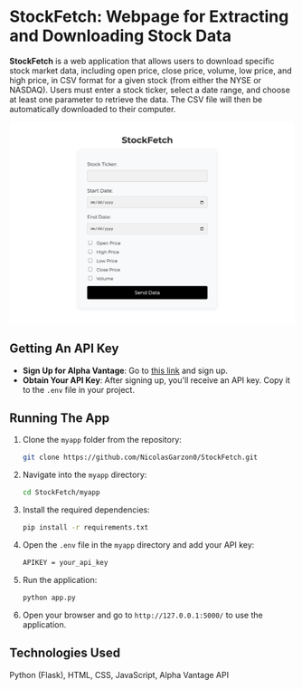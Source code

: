 
# StockFetch: Webpage for Extracting and Downloading Stock Data

**StockFetch** is a web application that allows users to download specific stock market data, including open price, close price, volume, low price, and high price, in CSV format for a given stock (from either the NYSE or NASDAQ). Users must enter a stock ticker, select a date range, and choose at least one parameter to retrieve the data. The CSV file will then be automatically downloaded to their computer.




![StockFetch](Images/Image%201.png)


## Getting An API Key

- **Sign Up for Alpha Vantage**: Go to [this link](https://www.alphavantage.co/support/#api-key) and sign up.
- **Obtain Your API Key**: After signing up, you'll receive an API key. Copy it to the `.env` file in your project.

## Running The App

1. Clone the `myapp` folder from the repository:
    ```bash
    git clone https://github.com/NicolasGarzon0/StockFetch.git
    ```

2. Navigate into the `myapp` directory:
    ```bash
    cd StockFetch/myapp
    ```

3. Install the required dependencies:
    ```bash
    pip install -r requirements.txt
    ```

4. Open the `.env` file in the `myapp` directory and add your API key:
    ```bash
    APIKEY = your_api_key
    ```

5. Run the application:
    ```bash
    python app.py
    ```

6. Open your browser and go to `http://127.0.0.1:5000/` to use the application.

## Technologies Used

Python (Flask), HTML, CSS, JavaScript, Alpha Vantage API


